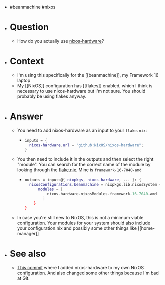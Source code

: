 - #beanmachine #nixos
- # Question
	- How do you actually use [nixos-hardware](https://github.com/NixOS/nixos-hardware)?
- # Context
	- I'm using this specifically for the [[beanmachine]], my Framework 16 laptop
	- My [[NixOS]] configuration has [[flakes]] enabled, which I think is necessary to use nixos-hardware but I'm not sure. You should probably be using flakes anyway.
- # Answer
	- You need to add nixos-hardware as an input to your `flake.nix`:
		- ```nix
		  inputs = {
		    nixos-hardware.url = "github:NixOS/nixos-hardware";
		  }
		  ```
	- You then need to include it in the outputs and then select the right "module". You can search for the correct name of the module by looking through the [flake.nix](https://github.com/NixOS/nixos-hardware/blob/master/flake.nix). Mine is `framework-16-7040-amd`
		- ```nix
		  outputs = inputs@{ nixpkgs, nixos-hardware, ... }: {
		  	nixosConfigurations.beanmachine = nixpkgs.lib.nixosSystem {
		      	modules = [
		          	nixos-hardware.nixosModules.framework-16-7040-amd
		          ]
		      }
		  }
		  ```
	- In case you're still new to NixOS, this is not a minimum viable configuration. Your modules for your system should also include your configuration.nix and possibly some other things like [[home-manager]]
- # See also
	- [This commit](https://github.com/UvixCreative/beanlaptop/commit/0ab5c00ba2dd0c32698c581a29ca7f534faecf51#diff-206b9ce276ab5971a2489d75eb1b12999d4bf3843b7988cbe8d687cfde61dea0) where I added nixos-hardware to my own NixOS configuration. And also changed some other things because I'm bad at Git.